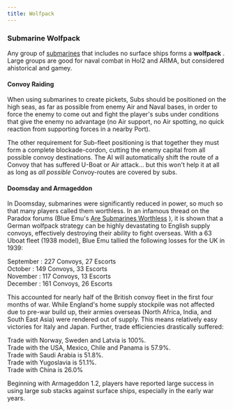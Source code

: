 ```yaml
---
title: Wolfpack
---
```

###  Submarine Wolfpack 

Any group of [submarines](/wiki/Submarine "Submarine") that includes no
surface ships forms a **wolfpack** . Large groups are good for naval
combat in HoI2 and ARMA, but considered ahistorical and gamey.

####  Convoy Raiding 

When using submarines to create pickets, Subs should be positioned on
the high seas, as far as possible from enemy Air and Naval bases, in
order to force the enemy to come out and fight the player's subs under
conditions that give the enemy no advantage (no Air support, no Air
spotting, no quick reaction from supporting forces in a nearby Port).

The other requirement for Sub-fleet positioning is that together they
must form a complete blockade-cordon, cutting the enemy capital from all
possible convoy destinations. The AI will automatically shift the route
of a Convoy that has suffered U-Boat or Air attack... but this won't
help it at all as long as *all possible* Convoy-routes are covered by
subs.

####  Doomsday and Armageddon 

In Doomsday, submarines were significantly reduced in power, so much so
that many players called them worthless. In an infamous thread on the
Paradox forums (Blue Emu's [Are Submarines
Worthless](http://forum.paradoxplaza.com/forum/showthread.php?t=264824)
), it is shown that a German wolfpack strategy can be highly devastating
to English supply convoys, effectively destroying their ability to fight
overseas. With a 63 Uboat fleet (1938 model), Blue Emu tallied the
following losses for the UK in 1939:

September : 227 Convoys, 27 Escorts  
October : 149 Convoys, 33 Escorts  
November : 117 Convoys, 13 Escorts  
December : 161 Convoys, 26 Escorts  

This accounted for nearly half of the British convoy fleet in the first
four months of war. While England's home supply stockpile was not
affected due to pre-war build up, their armies overseas (North Africa,
India, and South East Asia) were rendered out of supply. This means
relatively easy victories for Italy and Japan. Further, trade
efficiencies drastically suffered:

Trade with Norway, Sweden and Latvia is 100%.  
Trade with the USA, Mexico, Chile and Panama is 57.9%.  
Trade with Saudi Arabia is 51.8%.  
Trade with Yugoslavia is 51.1%.  
Trade with China is 26.0%  

Beginning with Armageddon 1.2, players have reported large success in
using large sub stacks against surface ships, especially in the early
war years.
